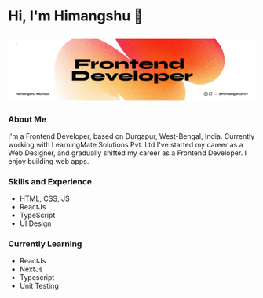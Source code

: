 # Hi, I'm Himangshu 👋

![Banner](https://raw.githubusercontent.com/himangshum17/himangshum17/main/banner.jpg)
---

### About Me

I'm a Frontend Developer, based on Durgapur, West-Bengal, India. Currently working with LearningMate Solutions Pvt. Ltd I've started my career as a Web Designer, and gradually shifted my career as a Frontend Developer. I enjoy building web apps.


### Skills and Experience

* HTML, CSS, JS
* ReactJs
* TypeScript
* UI Design

### Currently Learning

* ReactJs
* NextJs
* Typescript
* Unit Testing
